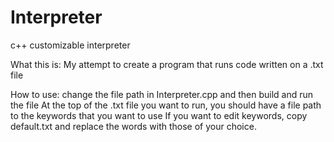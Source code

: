 # Interpreter
c++ customizable interpreter

What this is:
My attempt to create a program that runs code written on a .txt file

How to use:
change the file path in Interpreter.cpp and then build and run the file 
At the top of the .txt file you want to run, you should have a file path to the keywords that you want to use
If you want to edit keywords, copy default.txt and replace the words with those of your choice.
